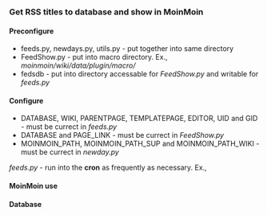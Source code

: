 ### Get RSS titles to database and show in MoinMoin

#### Preconfigure

- feeds.py, newdays.py, utils.py - put together into same directory
- FeedShow.py - put into macro directory. Ex., <i>moinmoin/wiki/data/plugin/macro/</i>
- fedsdb - put into directory accessable for <i>FeedShow.py</i> and writable for <i>feeds.py</i>

#### Configure

- DATABASE, WIKI, PARENTPAGE, TEMPLATEPAGE, EDITOR, UID and GID - must be currect in <i>feeds.py</i>
- DATABASE and PAGE_LINK - must be currect in <i>FeedShow.py</i>
- MOINMOIN_PATH, MOINMOIN_PATH_SUP and MOINMOIN_PATH_WIKI - must be currect in <i>newday.py</i>

<i>feeds.py</i> - run into the <b>cron</b> as frequently as necessary. Ex., 



#### MoinMoin use

#### Database
